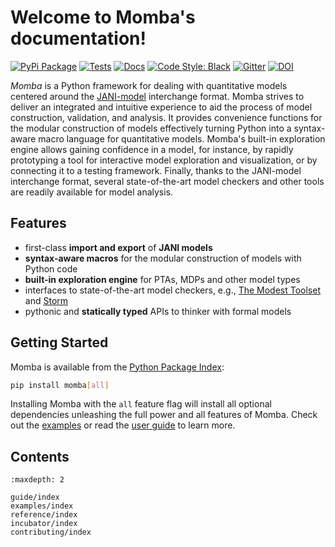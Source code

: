 Welcome to Momba's documentation!
=================================

[![PyPi Package](https://img.shields.io/pypi/v/momba.svg?label=latest%20version)](https://pypi.python.org/pypi/momba)
[![Tests](https://img.shields.io/github/workflow/status/koehlma/momba/Run%20Tests?label=tests)](https://github.com/koehlma/momba/actions)
[![Docs](https://img.shields.io/static/v1?label=docs&message=master&color=blue)](https://koehlma.github.io/momba/)
[![Code Style: Black](https://img.shields.io/badge/code%20style-black-000000.svg)](https://github.com/psf/black)
[![Gitter](https://badges.gitter.im/koehlma/momba.svg)](https://gitter.im/koehlma/momba?utm_source=badge&utm_medium=badge&utm_campaign=pr-badge)
[![DOI](https://zenodo.org/badge/DOI/10.5281/zenodo.4519376.svg)](https://doi.org/10.5281/zenodo.4519376)

*Momba* is a Python framework for dealing with quantitative models centered around the [JANI-model](http://www.jani-spec.org/) interchange format.
Momba strives to deliver an integrated and intuitive experience to aid the process of model construction, validation, and analysis.
It provides convenience functions for the modular construction of models effectively turning Python into a syntax-aware macro language for quantitative models.
Momba's built-in exploration engine allows gaining confidence in a model, for instance, by rapidly prototyping a tool for interactive model exploration and visualization, or by connecting it to a testing framework.
Finally, thanks to the JANI-model interchange format, several state-of-the-art model checkers and other tools are readily available for model analysis.


## Features

* first-class **import and export** of **JANI models**
* **syntax-aware macros** for the modular construction of models with Python code
* **built-in exploration engine** for PTAs, MDPs and other model types
* interfaces to state-of-the-art model checkers, e.g., [The Modest Toolset](http://www.modestchecker.net/) and [Storm](https://www.stormchecker.org/)
* pythonic and **statically typed** APIs to thinker with formal models


## Getting Started

Momba is available from the [Python Package Index](https://pypi.org/):
```sh
pip install momba[all]
```
Installing Momba with the `all` feature flag will install all optional dependencies unleashing the full power and all features of Momba.
Check out the [examples](examples) or read the [user guide](guide) to learn more.


## Contents

```{toctree}
:maxdepth: 2

guide/index
examples/index
reference/index
incubator/index
contributing/index
```

